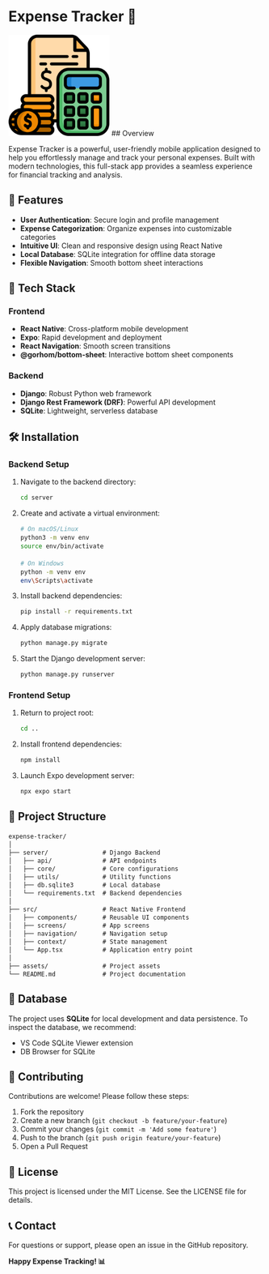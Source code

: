 # Expense Tracker 💸

<img src="./src/assets/budget.png" alt="Expense Tracker Screenshot" width="200" height="200">
## Overview

Expense Tracker is a powerful, user-friendly mobile application designed to help you effortlessly manage and track your personal expenses. Built with modern technologies, this full-stack app provides a seamless experience for financial tracking and analysis.

## 🌟 Features

- **User Authentication**: Secure login and profile management
- **Expense Categorization**: Organize expenses into customizable categories
- **Intuitive UI**: Clean and responsive design using React Native
- **Local Database**: SQLite integration for offline data storage
- **Flexible Navigation**: Smooth bottom sheet interactions

## 🚀 Tech Stack

### Frontend
- **React Native**: Cross-platform mobile development
- **Expo**: Rapid development and deployment
- **React Navigation**: Smooth screen transitions
- **@gorhom/bottom-sheet**: Interactive bottom sheet components

### Backend
- **Django**: Robust Python web framework
- **Django Rest Framework (DRF)**: Powerful API development
- **SQLite**: Lightweight, serverless database

## 🛠 Installation

### Backend Setup

1. Navigate to the backend directory:
   ```bash
   cd server
   ```

2. Create and activate a virtual environment:
   ```bash
   # On macOS/Linux
   python3 -m venv env
   source env/bin/activate

   # On Windows
   python -m venv env
   env\Scripts\activate
   ```

3. Install backend dependencies:
   ```bash
   pip install -r requirements.txt
   ```

4. Apply database migrations:
   ```bash
   python manage.py migrate
   ```

5. Start the Django development server:
   ```bash
   python manage.py runserver
   ```

### Frontend Setup

1. Return to project root:
   ```bash
   cd ..
   ```

2. Install frontend dependencies:
   ```bash
   npm install
   ```

3. Launch Expo development server:
   ```bash
   npx expo start
   ```

## 📂 Project Structure

```
expense-tracker/
│
├── server/               # Django Backend
│   ├── api/              # API endpoints
│   ├── core/             # Core configurations
│   ├── utils/            # Utility functions
│   ├── db.sqlite3        # Local database
│   └── requirements.txt  # Backend dependencies
│
├── src/                  # React Native Frontend
│   ├── components/       # Reusable UI components
│   ├── screens/          # App screens
│   ├── navigation/       # Navigation setup
│   ├── context/          # State management
│   └── App.tsx           # Application entry point
│
├── assets/               # Project assets
└── README.md             # Project documentation
```

## 💾 Database

The project uses **SQLite** for local development and data persistence. To inspect the database, we recommend:
- VS Code SQLite Viewer extension
- DB Browser for SQLite

## 🤝 Contributing

Contributions are welcome! Please follow these steps:
1. Fork the repository
2. Create a new branch (`git checkout -b feature/your-feature`)
3. Commit your changes (`git commit -m 'Add some feature'`)
4. Push to the branch (`git push origin feature/your-feature`)
5. Open a Pull Request

## 📄 License

This project is licensed under the MIT License. See the LICENSE file for details.

## 📞 Contact

For questions or support, please open an issue in the GitHub repository.

**Happy Expense Tracking! 📊**
